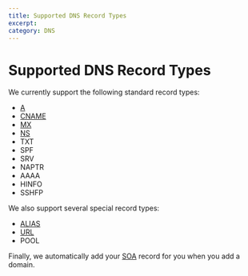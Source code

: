 ```yaml
---
title: Supported DNS Record Types
excerpt: 
category: DNS
---
```


# Supported DNS Record Types

We currently support the following standard record types:

- [A](/articles/a-record)
- [CNAME](/articles/cname-record)
- [MX](/articles/mx-record) 
- [NS](/articles/ns-record)
- TXT
- SPF
- SRV
- NAPTR
- AAAA
- HINFO
- SSHFP

We also support several special record types:

- [ALIAS](/articles/alias-record)
- [URL](/articles/url-record)
- POOL

Finally, we automatically add your [SOA](/articles/soa-record) record for you when you add a domain.

